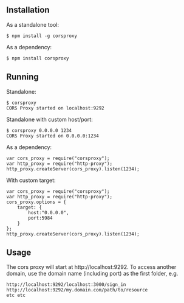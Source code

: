 ## Installation

As a standalone tool:

    $ npm install -g corsproxy

As a dependency:

    $ npm install corsproxy


## Running

Standalone:

    $ corsproxy
    CORS Proxy started on localhost:9292

Standalone with custom host/port:

    $ corsproxy 0.0.0.0 1234
    CORS Proxy started on 0.0.0.0:1234

As a dependency:

    var cors_proxy = require("corsproxy");
    var http_proxy = require("http-proxy");
    http_proxy.createServer(cors_proxy).listen(1234);

With custom target:

    var cors_proxy = require("corsproxy");
    var http_proxy = require("http-proxy");
    cors_proxy.options = {
        target: {
            host:"0.0.0.0",
            port:5984
        }
    };
    http_proxy.createServer(cors_proxy).listen(1234);


## Usage

The cors proxy will start at http://localhost:9292. To access another domain, use the domain name (including port) as the first folder, e.g.

    http://localhost:9292/localhost:3000/sign_in
    http://localhost:9292/my.domain.com/path/to/resource
    etc etc